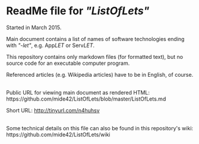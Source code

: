 # ReadMe file for *"ListOfLets"*

Started in March 2015.

Main document contains a list of names of software technologies ending with *"-let"*, e.g. App*LET* or Serv*LET*.

This repository contains only markdown files (for formatted text), but no source code for an executable computer program.

Referenced articles (e.g. Wikipedia articles) have to be in English, of course.

<br>
Public URL for viewing main document as rendered HTML: https://github.com/mide42/ListOfLets/blob/master/ListOfLets.md

Short URL: http://tinyurl.com/n4huhsv

<br>
Some technical details on this file can also be found in this repository's wiki: https://github.com/mide42/ListOfLets/wiki



